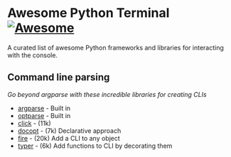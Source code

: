 # Awesome Python Terminal [![Awesome](https://cdn.rawgit.com/sindresorhus/awesome/d7305f38d29fed78fa85652e3a63e154dd8e8829/media/badge.svg)](https://github.com/sindresorhus/awesome)

A curated list of awesome Python frameworks and libraries for interacting with the console.


## Command line parsing
*Go beyond argparse with these incredible libraries for creating CLIs*

* [argparse](https://docs.python.org/3/library/argparse.html) - Built in
* [optparse](https://docs.python.org/3/library/optparse.html) - Built in
* [click](https://github.com/pallets/click) - (11k)
* [docopt](https://github.com/docopt/docopt) - (7k) Declarative approach
* [fire](https://github.com/docopt/docopt) - (20k) Add a CLI to any object
* [typer](https://github.com/tiangolo/typer) - (6k) Add functions to CLI by decorating them
